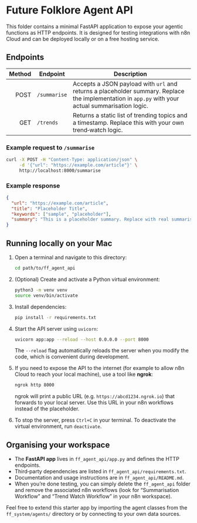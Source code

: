 # Future Folklore Agent API

This folder contains a minimal FastAPI application to expose your
agentic functions as HTTP endpoints. It is designed for testing
integrations with n8n Cloud and can be deployed locally or on a free
hosting service.

## Endpoints

| Method | Endpoint      | Description                                            |
|-------:|---------------|--------------------------------------------------------|
|  POST  | `/summarise`  | Accepts a JSON payload with `url` and returns a placeholder summary. Replace the implementation in `app.py` with your actual summarisation logic. |
|   GET  | `/trends`     | Returns a static list of trending topics and a timestamp. Replace this with your own trend‑watch logic. |

### Example request to `/summarise`

```sh
curl -X POST -H "Content-Type: application/json" \
     -d '{"url": "https://example.com/article"}' \
     http://localhost:8000/summarise
```

### Example response

```json
{
  "url": "https://example.com/article",
  "title": "Placeholder Title",
  "keywords": ["sample", "placeholder"],
  "summary": "This is a placeholder summary. Replace with real summarisation."
}
```

## Running locally on your Mac

1. Open a terminal and navigate to this directory:

   ```bash
   cd path/to/ff_agent_api
   ```

2. (Optional) Create and activate a Python virtual environment:

   ```bash
   python3 -m venv venv
   source venv/bin/activate
   ```

3. Install dependencies:

   ```bash
   pip install -r requirements.txt
   ```

4. Start the API server using `uvicorn`:

   ```bash
   uvicorn app:app --reload --host 0.0.0.0 --port 8000
   ```

   The `--reload` flag automatically reloads the server when you modify the code, which is convenient during development.

5. If you need to expose the API to the internet (for example to allow n8n Cloud to reach your local machine), use a tool like **ngrok**:

   ```bash
   ngrok http 8000
   ```

   ngrok will print a public URL (e.g. `https://abcd1234.ngrok.io`) that forwards to your local server. Use this URL in your n8n workflows instead of the placeholder.

6. To stop the server, press `Ctrl+C` in your terminal. To deactivate the virtual environment, run `deactivate`.

## Organising your workspace

* The **FastAPI app** lives in `ff_agent_api/app.py` and defines the HTTP endpoints.
* Third‑party dependencies are listed in `ff_agent_api/requirements.txt`.
* Documentation and usage instructions are in `ff_agent_api/README.md`.
* When you’re done testing, you can simply delete the `ff_agent_api` folder and remove the associated n8n workflows (look for “Summarisation Workflow” and “Trend Watch Workflow” in your n8n workspace).

Feel free to extend this starter app by importing the agent classes from the
`ff_system/agents/` directory or by connecting to your own data sources.